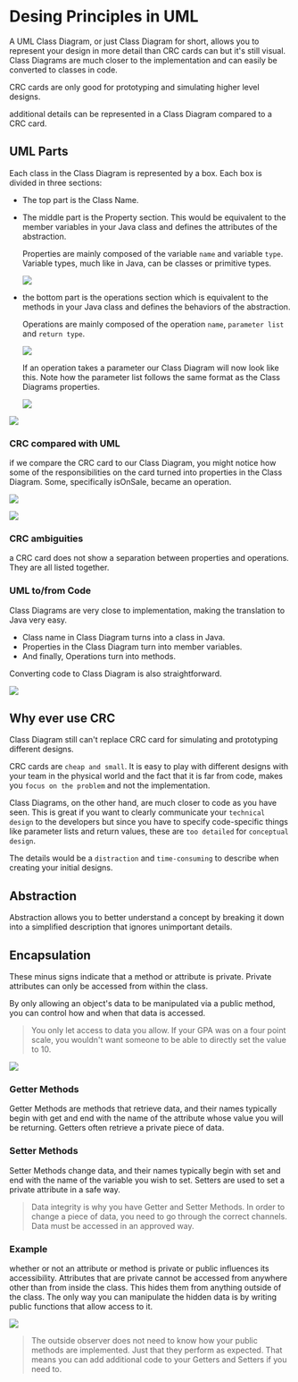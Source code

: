 # Desing Principles in UML

A UML Class Diagram, or just Class Diagram for short, allows you to represent your design in more detail than CRC cards can but it's still visual. Class Diagrams are much closer to the implementation and can easily be converted to classes in code.

CRC cards are only good for prototyping and simulating higher level designs.

additional details can be represented in a Class Diagram compared to a CRC card.

## UML Parts
Each class in the Class Diagram is represented by a box. Each box is divided in three sections:
- The top part is the Class Name. 
- The middle part is the Property section. This would be equivalent to the member variables in your Java class and defines the attributes of the abstraction. 

    Properties are mainly composed of the variable `name` and variable `type`. Variable types, much like in Java, can be classes or primitive types.  

    ![](/img/var-uml.png)

- the bottom part is the operations section which is equivalent to the methods in your Java class and defines the behaviors of the abstraction.

    Operations are mainly composed of the operation `name`, `parameter list` and `return type`.

    ![](/img/op-uml.png)

    If an operation takes a parameter our Class Diagram will now look like this. Note how the parameter list follows the same format as the Class Diagrams properties.

    ![](/img/param-uml.png)

![](/img/uml-abstract.png)


### CRC compared with UML
if we compare the CRC card to our Class Diagram, you might notice how some of the responsibilities on the card turned into properties in the Class Diagram. Some, specifically isOnSale, became an operation. 

![](/img/crc-uml1.png)

![](/img/crc-uml2.png)

### CRC ambiguities
a CRC card does not show a separation between properties and operations. They are all listed together. 

### UML to/from Code
Class Diagrams are very close to implementation, making the translation to Java very easy. 
- Class name in Class Diagram turns into a class in Java. 
- Properties in the Class Diagram turn into member variables. 
- And finally, Operations turn into methods.

Converting code to Class Diagram is also straightforward. 

![](/img/uml-to-code.png)


## Why ever use CRC
Class Diagram still can't replace CRC card for simulating and prototyping different designs. 

CRC cards are `cheap and small`. It is easy to play with different designs with your team in the physical world and the fact that it is far from code, makes you `focus on the problem` and not the implementation. 

Class Diagrams, on the other hand, are much closer to code as you have seen. This is great if you want to clearly communicate your `technical design` to the developers but since you have to specify code-specific things like parameter lists and return values, these are `too detailed` for `conceptual design`. 

The details would be a `distraction` and `time-consuming` to describe when creating your initial designs. 

## Abstraction
Abstraction allows you to better understand a concept by breaking it down into a simplified description that ignores unimportant details. 

## Encapsulation
These minus signs indicate that a method or attribute is private. Private attributes can only be accessed from within the class.

By only allowing an object's data to be manipulated via a public method, you can control how and when that data is accessed.

>You only let access to data you allow. If your GPA was on a four point scale, you wouldn't want someone to be able to directly set the value to 10.  

![](/img/private-uml.png)

### Getter Methods
Getter Methods are methods that retrieve data, and their names typically begin with get and end with the name of the attribute whose value you will be returning. Getters often retrieve a private piece of data. 

### Setter Methods
Setter Methods change data, and their names typically begin with set and end with the name of the variable you wish to set. Setters are used to set a private attribute in a safe way.

>Data integrity is why you have Getter and Setter Methods. In order to change a piece of data, you need to go through the correct channels. Data must be accessed in an approved way.

### Example
whether or not an attribute or method is private or public influences its accessibility. Attributes that are private cannot be accessed from anywhere other than from inside the class. This hides them from anything outside of the class. The only way you can manipulate the hidden data is by writing public functions that allow access to it.

![](/img/private-java.png)

>The outside observer does not need to know how your public methods are implemented. Just that they perform as expected. That means you can add additional code to your Getters and Setters if you need to.

